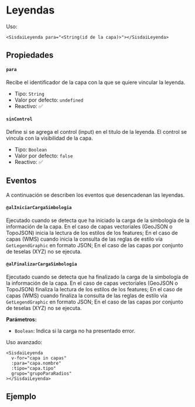 <script setup>
import ResaAtoyac from "./../.vitepress/components/usos/atoyac.vue";
import Leyenda from "./../.vitepress/components/capas/leyenda.vue";
</script>

# Leyendas

Uso:

```vue
<SisdaiLeyenda para="<String(id de la capa)>"></SisdaiLeyenda>
```

## Propiedades

#### `para`

Recibe el identificador de la capa con la que se quiere vincular la leyenda.

- Tipo: `String`
- Valor por defecto: `undefined`
- Reactivo: ✅

#### `sinControl`

Define si se agrega el control (input) en el titulo de la leyenda. El control se vincula con la visibilidad de la capa.

- Tipo: `Boolean`
- Valor por defecto: `false`
- Reactivo: ✅

## Eventos

A continuación se describen los eventos que desencadenan las leyendas.

#### `@alIniciarCargaSimbologia`

Ejecutado cuando se detecta que ha iniciado la carga de la simbología de la información de la capa. En el caso de capas vectoriales (GeoJSON o TopoJSON) inicia la lectura de los estilos de los features; En el caso de capas (WMS) cuando inicia la consulta de las reglas de estilo vía `GetLegendGraphic` en formato JSON; En el caso de las capas por conjunto de teselas (XYZ) no se ejecuta.

#### `@alFinalizarCargaSimbologia`

Ejecutado cuando se detecta que ha finalizado la carga de la simbología de la información de la capa. En el caso de capas vectoriales (GeoJSON o TopoJSON) finaliza la lectura de los estilos de los features; En el caso de capas (WMS) cuando finaliza la consulta de las reglas de estilo vía `GetLegendGraphic` en formato JSON; En el caso de las capas por conjunto de teselas (XYZ) no se ejecuta.

**Parámetros:**

- `Boolean`: Indica si la carga no ha presentado error.

Uso avanzado:

```vue
<SisdaiLeyenda
  v-for="capa in capas"
  :para="capa.nombre"
  :tipo="capa.tipo"
  grupo="grupoParaRadios"
></SisdaiLeyenda>
```

## Ejemplo

<Leyenda />

<!-- <ResaAtoyac /> -->

<!-- <<< @/.vitepress/components/usos/atoyac.vue -->
